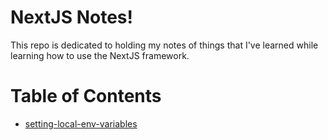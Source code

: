 # NextJS Notes!

This repo is dedicated to holding my notes of things that I've learned while learning how to use the NextJS framework.


# Table of Contents

* [setting-local-env-variables](https://duckduckgo.com)

